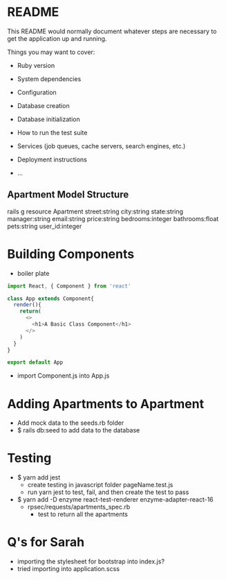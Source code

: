 # README

This README would normally document whatever steps are necessary to get the
application up and running.

Things you may want to cover:

* Ruby version

* System dependencies

* Configuration

* Database creation

* Database initialization

* How to run the test suite

* Services (job queues, cache servers, search engines, etc.)

* Deployment instructions

* ...

## Apartment Model Structure 
rails g resource Apartment street:string city:string state:string manager:string email:string price:string bedrooms:integer bathrooms:float pets:string user_id:integer

# Building Components
- boiler plate
```javascript
import React, { Component } from 'react'

class App extends Component{
  render(){
    return(
      <>
        <h1>A Basic Class Component</h1>
      </>
    )
  }
}

export default App
```
- import Component.js into App.js 

# Adding Apartments to Apartment
- Add mock data to the seeds.rb folder
- $ rails db:seed to add data to the database

# Testing 
- $ yarn add jest
    - create testing in javascript folder pageName.test.js
    - run yarn jest to test, fail, and then create the test to pass
- $ yarn add -D enzyme react-test-renderer enzyme-adapter-react-16
    - rpsec/requests/apartments_spec.rb
        - test to return all the apartments

# Q's for Sarah
- importing the stylesheet for bootstrap into index.js?
- tried importing into application.scss
<link href="https://cdn.jsdelivr.net/npm/bootstrap@5.0.0-beta3/dist/css/bootstrap.min.css" rel="stylesheet" integrity="sha384-eOJMYsd53ii+scO/bJGFsiCZc+5NDVN2yr8+0RDqr0Ql0h+rP48ckxlpbzKgwra6" crossOrigin="anonymous" />